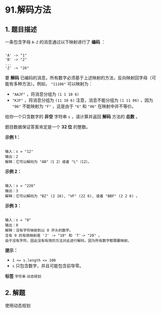# 91.解码方法

## 1. 题目描述

一条包含字母 `A-Z` 的消息通过以下映射进行了 **编码** ：

```

'A' -> "1"
'B' -> "2"
...
'Z' -> "26"
```
要 **解码** 已编码的消息，所有数字必须基于上述映射的方法，反向映射回字母（可能有多种方法）。例如， `"11106"` 可以映射为：
-  `"AAJF"` ，将消息分组为 `(1 1 10 6)` 
-  `"KJF"` ，将消息分组为 `(11 10 6)` 
注意，消息不能分组为 `(1 11 06)` ，因为 `"06"` 不能映射为 `"F"` ，这是由于 `"6"` 和 `"06"` 在映射中并不等价。

给你一个只含数字的 **非空** 字符串 `s` ，请计算并返回 **解码** 方法的 **总数** 。

题目数据保证答案肯定是一个 **32 位** 的整数。

 

 **示例 1：** 

```

输入：s = "12"
输出：2
解释：它可以解码为 "AB"（1 2）或者 "L"（12）。

```
 **示例 2：** 

```

输入：s = "226"
输出：3
解释：它可以解码为 "BZ" (2 26), "VF" (22 6), 或者 "BBF" (2 2 6) 。

```
 **示例 3：** 

```

输入：s = "0"
输出：0
解释：没有字符映射到以 0 开头的数字。
含有 0 的有效映射是 'J' -> "10" 和 'T'-> "20" 。
由于没有字符，因此没有有效的方法对此进行解码，因为所有数字都需要映射。

```
 

 **提示：** 
-  `1 <= s.length <= 100` 
-  `s` 只包含数字，并且可能包含前导零。
 
**标签**
`字符串` `动态规划` 


## 2. 解题
使用动态规划
